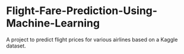 # Flight-Fare-Prediction-Using-Machine-Learning
A project to predict flight prices for various airlines based on a Kaggle dataset.
